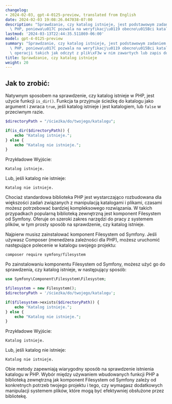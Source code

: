```yaml
---
changelog:
- 2024-02-03, gpt-4-0125-preview, translated from English
date: 2024-02-03 19:08:26.047038-07:00
description: "Sprawdzanie, czy katalog istnieje, jest podstawowym zadaniem w programowaniu\
  \ PHP, poniewa\u017C pozwala na weryfikacj\u0119 obecno\u015Bci katalogu przed wykonaniem\u2026"
lastmod: '2024-03-13T22:44:35.511869-06:00'
model: gpt-4-0125-preview
summary: "Sprawdzanie, czy katalog istnieje, jest podstawowym zadaniem w programowaniu\
  \ PHP, poniewa\u017C pozwala na weryfikacj\u0119 obecno\u015Bci katalogu przed wykonaniem\
  \ operacji takich jak odczyt z plik\xF3w w nim zawartych lub zapis do nich."
title: Sprawdzanie, czy katalog istnieje
weight: 20
---
```


## Jak to zrobić:
Natywnym sposobem na sprawdzenie, czy katalog istnieje w PHP, jest użycie funkcji `is_dir()`. Funkcja ta przyjmuje ścieżkę do katalogu jako argument i zwraca `true`, jeśli katalog istnieje i jest katalogiem, lub `false` w przeciwnym razie.

```php
$directoryPath = "/ścieżka/do/twojego/katalogu";

if(is_dir($directoryPath)) {
    echo "Katalog istnieje.";
} else {
    echo "Katalog nie istnieje.";
}
```

Przykładowe Wyjście:
```
Katalog istnieje.
```
Lub, jeśli katalog nie istnieje:
```
Katalog nie istnieje.
```

Chociaż standardowa biblioteka PHP jest wystarczająco rozbudowana dla większości zadań związanych z manipulacją katalogami i plikami, czasami możesz potrzebować bardziej kompleksowego rozwiązania. W takich przypadkach popularną biblioteką zewnętrzną jest komponent Filesystem od Symfony. Oferuje on szeroki zakres narzędzi do pracy z systemem plików, w tym prosty sposób na sprawdzenie, czy katalog istnieje.

Najpierw musisz zainstalować komponent Filesystem od Symfony. Jeśli używasz Composer (menedżera zależności dla PHP), możesz uruchomić następujące polecenie w katalogu swojego projektu:

```
composer require symfony/filesystem
```

Po zainstalowaniu komponentu Filesystem od Symfony, możesz użyć go do sprawdzenia, czy katalog istnieje, w następujący sposób:

```php
use Symfony\Component\Filesystem\Filesystem;

$filesystem = new Filesystem();
$directoryPath = '/ścieżka/do/twojego/katalogu';

if($filesystem->exists($directoryPath)) {
    echo "Katalog istnieje.";
} else {
    echo "Katalog nie istnieje.";
}
```

Przykładowe Wyjście:
```
Katalog istnieje.
```
Lub, jeśli katalog nie istnieje:
```
Katalog nie istnieje.
```

Obie metody zapewniają wiarygodny sposób na sprawdzenie istnienia katalogu w PHP. Wybór między używaniem wbudowanych funkcji PHP a biblioteką zewnętrzną jak komponent Filesystem od Symfony zależy od konkretnych potrzeb twojego projektu i tego, czy wymagasz dodatkowych manipulacji systemem plików, które mogą być efektywniej obsłużone przez bibliotekę.
